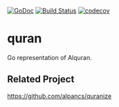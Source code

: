 [![GoDoc](https://godoc.org/github.com/alpancs/quran?status.svg)](https://godoc.org/github.com/alpancs/quran)
[![Build Status](https://travis-ci.org/alpancs/quran.svg?branch=master)](https://travis-ci.org/alpancs/quran)
[![codecov](https://codecov.io/gh/alpancs/quran/branch/master/graph/badge.svg)](https://codecov.io/gh/alpancs/quran)

# quran
Go representation of Alquran.

## Related Project
https://github.com/alpancs/quranize
